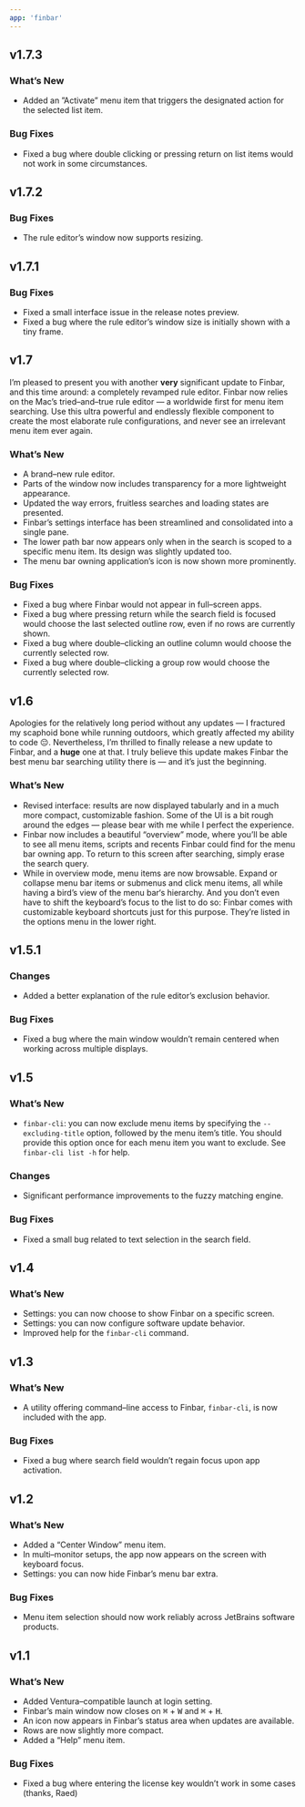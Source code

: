 ```yaml
---
app: 'finbar'
---
```


## v1.7.3

### What’s New

- Added an ”Activate” menu item that triggers the designated action for the selected list item.

### Bug Fixes

- Fixed a bug where double clicking or pressing return on list items would not work in some circumstances.

## v1.7.2

### Bug Fixes

- The rule editor’s window now supports resizing.

## v1.7.1

### Bug Fixes

- Fixed a small interface issue in the release notes preview.
- Fixed a bug where the rule editor’s window size is initially shown with a tiny frame.

## v1.7

I’m pleased to present you with another **very** significant update to Finbar, and this time around: a completely revamped rule editor. Finbar now relies on the Mac’s tried–and–true rule editor — a worldwide first for menu item searching. Use this ultra powerful and endlessly flexible component to create the most elaborate rule configurations, and never see an irrelevant menu item ever again.

### What’s New

- A brand–new rule editor.
- Parts of the window now includes transparency for a more lightweight appearance.
- Updated the way errors, fruitless searches and loading states are presented.
- Finbar’s settings interface has been streamlined and consolidated into a single pane.
- The lower path bar now appears only when in the search is scoped to a specific menu item. Its design was slightly updated too.
- The menu bar owning application’s icon is now shown more prominently.

### Bug Fixes

- Fixed a bug where Finbar would not appear in full–screen apps.
- Fixed a bug where pressing return while the search field is focused would choose the last selected outline row, even if no rows are currently shown.
- Fixed a bug where double–clicking an outline column would choose the currently selected row.
- Fixed a bug where double–clicking a group row would choose the currently selected row.

## v1.6

Apologies for the relatively long period without any updates — I fractured my scaphoid bone while running outdoors, which greatly affected my ability to code 😔. Nevertheless, I’m thrilled to finally release a new update to Finbar, and a **huge** one at that. I truly believe this update makes Finbar the best menu bar searching utility there is — and it’s just the beginning.

### What’s New

- Revised interface: results are now displayed tabularly and in a much more compact, customizable fashion. Some of the UI is a bit rough around the edges — please bear with me while I perfect the experience.
- Finbar now includes a beautiful “overview” mode, where you’ll be able to see all menu items, scripts and recents Finbar could find for the menu bar owning app. To return to this screen after searching, simply erase the search query.
- While in overview mode, menu items are now browsable. Expand or collapse menu bar items or submenus and click menu items, all while having a bird’s view of the menu bar‘s hierarchy. And you don’t even have to shift the keyboard’s focus to the list to do so: Finbar comes with customizable keyboard shortcuts just for this purpose. They’re listed in the options menu in the lower right.

## v1.5.1

### Changes

- Added a better explanation of the rule editor’s exclusion behavior.

### Bug Fixes

- Fixed a bug where the main window wouldn’t remain centered when working across multiple displays.

## v1.5

### What’s New

- `finbar-cli`: you can now exclude menu items by specifying the `--excluding-title` option, followed by the menu item’s title. You should provide this option once for each menu item you want to exclude. See `finbar-cli list -h` for help.

### Changes

- Significant performance improvements to the fuzzy matching engine.

### Bug Fixes

- Fixed a small bug related to text selection in the search field.

## v1.4

### What’s New

- Settings: you can now choose to show Finbar on a specific screen.
- Settings: you can now configure software update behavior.
- Improved help for the `finbar-cli` command.

## v1.3

### What’s New

- A utility offering command–line access to Finbar, `finbar-cli`, is now included with the app.

### Bug Fixes

- Fixed a bug where search field wouldn’t regain focus upon app activation.

## v1.2

### What’s New

- Added a “Center Window” menu item.
- In multi–monitor setups, the app now appears on the screen with keyboard focus.
- Settings: you can now hide Finbar’s menu bar extra.

### Bug Fixes

- Menu item selection should now work reliably across JetBrains software products.

## v1.1

### What’s New

- Added Ventura–compatible launch at login setting.
- Finbar’s main window now closes on <kbd>⌘</kbd> + <kbd>W</kbd> and <kbd>⌘</kbd> + <kbd>H</kbd>.
- An icon now appears in Finbar’s status area when updates are available.
- Rows are now slightly more compact.
- Added a “Help” menu item.

### Bug Fixes

- Fixed a bug where entering the license key wouldn’t work in some cases (thanks, Raed)
